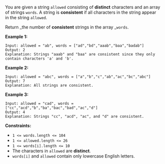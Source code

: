 You are given a string `allowed` consisting of **distinct** characters and an
array of strings `words`. A string is **consistent** if all characters in the
string appear in the string `allowed`.

Return _the number of **consistent** strings in the array _`words`.



**Example 1:**

    
    
    Input: allowed = "ab", words = ["ad","bd","aaab","baa","badab"]
    Output: 2
    Explanation: Strings "aaab" and "baa" are consistent since they only contain characters 'a' and 'b'.
    

**Example 2:**

    
    
    Input: allowed = "abc", words = ["a","b","c","ab","ac","bc","abc"]
    Output: 7
    Explanation: All strings are consistent.
    

**Example 3:**

    
    
    Input: allowed = "cad", words = ["cc","acd","b","ba","bac","bad","ac","d"]
    Output: 4
    Explanation: Strings "cc", "acd", "ac", and "d" are consistent.
    



**Constraints:**

  * `1 <= words.length <= 104`
  * `1 <= allowed.length <= 26`
  * `1 <= words[i].length <= 10`
  * The characters in `allowed` are **distinct**.
  * `words[i]` and `allowed` contain only lowercase English letters.

